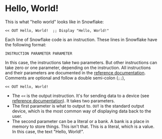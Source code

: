 # Hello, World!

This is what "hello world" looks like in Snowflake:

```
<< OUT Hello, World!  ;; Display "Hello, World!"
```

Each line of Snowflake code is an instruction. These lines in Snowflake have the following format:

```
INSTRUCTION PARAMETER PARAMETER
```

In this case, the instructions take two parameters. But other instructions
can take zero or one parameter, depending on the instruction. All instructions
and their parameters are documented in the [reference documentation][1]. 
Comments are optional and follow a double semi-colon (`;;`),

```
<< OUT Hello, World!
```

* The `<<` is the output instruction. It's for sending data to a device
  (see [reference documentation][1]). It takes two parameters.
* The first parameter is what to output to. `OUT` is the standard output 
  device, which is the most common way of displaying data back to the user.
* The second parameter can be a literal or a bank. A bank is a place in memory to 
  store things. This isn't that. This is a literal, which is a value. In this case,
  the text "Hello, World!".

[1]: language-reference.md
[2]: interpreter.md
[3]: file-format.md
